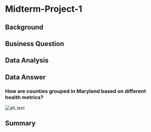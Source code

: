 # Midterm-Project-1

## Background

## Business Question

## Data Analysis

## Data Answer

### How are counties grouped in Maryland based on different health metrics?

![alt_text]()

## Summary

